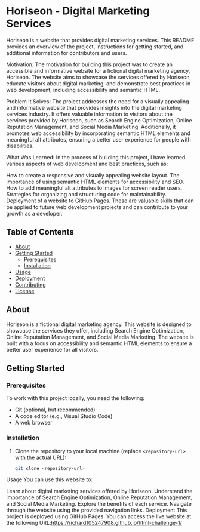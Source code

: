 # Horiseon - Digital Marketing Services

Horiseon is a website that provides digital marketing services. This README provides an overview of the project, instructions for getting started, and additional information for contributors and users.

Motivation: The motivation for building this project was to create an accessible and informative website for a fictional digital marketing agency, Horiseon. The website aims to showcase the services offered by Horiseon, educate visitors about digital marketing, and demonstrate best practices in web development, including accessibility and semantic HTML.

Problem It Solves: The project addresses the need for a visually appealing and informative website that provides insights into the digital marketing services industry. It offers valuable information to visitors about the services provided by Horiseon, such as Search Engine Optimization, Online Reputation Management, and Social Media Marketing. Additionally, it promotes web accessibility by incorporating semantic HTML elements and meaningful alt attributes, ensuring a better user experience for people with disabilities.

What Was Learned: In the process of building this project, i have learned various aspects of web development and best practices, such as:

How to create a responsive and visually appealing website layout.
The importance of using semantic HTML elements for accessibility and SEO.
How to add meaningful alt attributes to images for screen reader users.
Strategies for organizing and structuring code for maintainability.
Deployment of a website to GitHub Pages.
These are valuable skills that can be applied to future web development projects and can contribute to your growth as a developer.

## Table of Contents

- [About](#about)
- [Getting Started](#getting-started)
  - [Prerequisites](#prerequisites)
  - [Installation](#installation)
- [Usage](#usage)
- [Deployment](#deployment)
- [Contributing](#contributing)
- [License](#license)

## About

Horiseon is a fictional digital marketing agency. This website is designed to showcase the services they offer, including Search Engine Optimization, Online Reputation Management, and Social Media Marketing. The website is built with a focus on accessibility and semantic HTML elements to ensure a better user experience for all visitors.

## Getting Started

### Prerequisites

To work with this project locally, you need the following:

- Git (optional, but recommended)
- A code editor (e.g., Visual Studio Code)
- A web browser

### Installation

1. Clone the repository to your local machine (replace `<repository-url>` with the actual URL):

   ```bash
   git clone <repository-url>
Usage
You can use this website to:

Learn about digital marketing services offered by Horiseon.
Understand the importance of Search Engine Optimization, Online Reputation Management, and Social Media Marketing.
Explore the benefits of each service.
Navigate through the website using the provided navigation links.
Deployment
This project is deployed using GitHub Pages. You can access the live website at the following URL:https://richard105247908.github.io/html-challenge-1/
